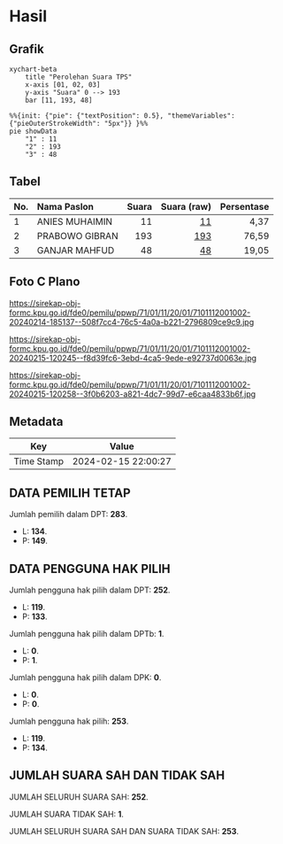 # Hasil

## Grafik

```mermaid
xychart-beta
    title "Perolehan Suara TPS"
    x-axis [01, 02, 03]
    y-axis "Suara" 0 --> 193
    bar [11, 193, 48]
```

```mermaid
%%{init: {"pie": {"textPosition": 0.5}, "themeVariables": {"pieOuterStrokeWidth": "5px"}} }%%
pie showData
    "1" : 11
    "2" : 193
    "3" : 48
```

## Tabel

| No. | Nama Paslon    | Suara | Suara (raw) | Persentase |
|:--- |:-------------- | -----:| -----------:| ----------:|
| 1   | ANIES MUHAIMIN | 11    | [11][p-1]   | 4,37       |
| 2   | PRABOWO GIBRAN | 193   | [193][p-2]  | 76,59      |
| 3   | GANJAR MAHFUD  | 48    | [48][p-3]   | 19,05      |


[p-1]: https://github.com/gigit-pemilu/pemilu-2024-71-sulawesi-utara/blob/main/pilpres/hitung-suara/sub/71-sulawesi-utara/sub/01-bolaang-mongondow/sub/11-dumoga-utara/sub/2001-tumokang-baru/sub/002-tps/sub/paslon-1.txt
[p-2]: https://github.com/gigit-pemilu/pemilu-2024-71-sulawesi-utara/blob/main/pilpres/hitung-suara/sub/71-sulawesi-utara/sub/01-bolaang-mongondow/sub/11-dumoga-utara/sub/2001-tumokang-baru/sub/002-tps/sub/paslon-2.txt
[p-3]: https://github.com/gigit-pemilu/pemilu-2024-71-sulawesi-utara/blob/main/pilpres/hitung-suara/sub/71-sulawesi-utara/sub/01-bolaang-mongondow/sub/11-dumoga-utara/sub/2001-tumokang-baru/sub/002-tps/sub/paslon-3.txt

## Foto C Plano

https://sirekap-obj-formc.kpu.go.id/fde0/pemilu/ppwp/71/01/11/20/01/7101112001002-20240214-185137--508f7cc4-76c5-4a0a-b221-2796809ce9c9.jpg

https://sirekap-obj-formc.kpu.go.id/fde0/pemilu/ppwp/71/01/11/20/01/7101112001002-20240215-120245--f8d39fc6-3ebd-4ca5-9ede-e92737d0063e.jpg

https://sirekap-obj-formc.kpu.go.id/fde0/pemilu/ppwp/71/01/11/20/01/7101112001002-20240215-120258--3f0b6203-a821-4dc7-99d7-e6caa4833b6f.jpg


## Metadata

| Key        | Value               |
| ---------- | ------------------- |
| Time Stamp | 2024-02-15 22:00:27 |


## DATA PEMILIH TETAP

Jumlah pemilih dalam DPT: **283**.
 * L: **134**.
 * P: **149**.

## DATA PENGGUNA HAK PILIH

Jumlah pengguna hak pilih dalam DPT: **252**.
 * L: **119**.
 * P: **133**.

Jumlah pengguna hak pilih dalam DPTb: **1**.
 * L: **0**.
 * P: **1**.

Jumlah pengguna hak pilih dalam DPK: **0**.
 * L: **0**.
 * P: **0**.

Jumlah pengguna hak pilih: **253**.
 * L: **119**.
 * P: **134**.

## JUMLAH SUARA SAH DAN TIDAK SAH

JUMLAH SELURUH SUARA SAH: **252**.

JUMLAH SUARA TIDAK SAH: **1**.

JUMLAH SELURUH SUARA SAH DAN SUARA TIDAK SAH: **253**.


